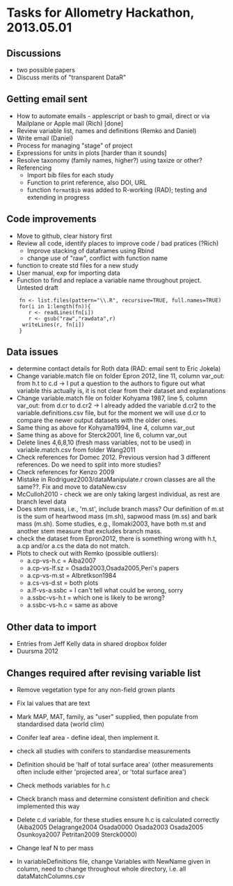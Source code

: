 # Tasks for Allometry Hackathon, 2013.05.01 

## Discussions

* two possible papers
* Discuss merits of "transparent DataR"

## Getting email sent

* How to automate emails - applescript or bash to gmail, direct or via
  Mailplane or Apple mail (Rich) [done]
* Review variable list, names and definitions (Remko and Daniel)
* Write email (Daniel)
* Process for managing "stage" of project
* Expressions for units in plots [harder than it sounds]
* Resolve taxonomy (family names, higher?) using taxize or other?
* Referencing
   - Import bib files for each study
   - Function to print reference, also DOI, URL
   - function `formatBib` was added to R-working (RAD); testing and extending in progress


## Code improvements

* Move to github, clear history first
* Review all code, identify places to improve code / bad pratices (?Rich)
    - Improve stacking of dataframes using Rbind
    - change use of "raw", conflict with function name
* function to create std files for a new study
* User manual, exp for importing data
* Function to find and replace a variable name throughout project. Untested draft

```{r eval=FALSE}  
    fn <- list.files(pattern="\\.R", recursive=TRUE, full.names=TRUE)
    for(i in 1:length(fn)){
       r <- readLines(fn[i])
       r <- gsub("raw","rawdata",r)
     writeLines(r, fn[i])
    }
```

## Data issues

* determine contact details for Roth data (RAD: email sent to Eric Jokela)
* Change variable.match file on folder Epron 2012, line 11, column var_out: from h.t to c.d -> I put a question to the authors to figure out what variable this actually is, it is not clear from their dataset and explanations
* Change variable.match file on folder Kohyama 1987, line 5, column var_out: from d.cr to d.cr2 -> I already added the variable d.cr2 to the variable.definitions.csv file, but for the moment we will use d.cr to compare the newer output datasets with the older ones.
* Same thing as above for Kohyama1994, line 4, column var_out
* Same thing as above for Sterck2001, line 6, column var_out
* Delete lines 4,6,8,10 (fresh mass variables, not to be used) in variable.match.csv from folder Wang2011
* Check references for Domec 2012. Previous version had 3 different references. Do we need to split into more studies?
* Check references for Kenzo 2009
* Mistake in Rodriguez2003/dataManipulate.r crown classes are all the same??. Fix and move to dataNew.csv
* McCulloh2010 - check we are only taking largest individual, as rest are branch level data
* Does stem mass, i.e., 'm.st', include branch mass? Our definition of m.st is the sum of heartwood mass (m.sh), sapwood mass (m.ss) and bark mass (m.sh). Some studies, e.g., Ilomaki2003, have both m.st and another stem measure that excludes branch mass.
* check the dataset from Epron2012, there is something wrong with h.t, a.cp and/or a.cs the data do not match.
* Plots to check out with Remko (possible outliers):
	 - a.cp-vs-h.c = Aiba2007
	 - a.cp-vs-lf.sz = Osada2003,Osada2005,Peri's papers
	 - a.cp-vs-m.st = Albretkson1984
	 - a.cs-vs-d.st = both plots
	 - a.lf-vs-a.ssbc = I can't tell what could be wrong, sorry
	 - a.ssbc-vs-h.t = which one is likely to be wrong?
	 - a.ssbc-vs-h.c = same as above


## Other data to import

* Entries from Jeff Kelly data in shared dropbox folder
* Duursma 2012


## Changes required after revising variable list

* Remove vegetation type for any non-field grown plants

* Fix lai values that are text

* Mark MAP, MAT, family, as "user" supplied, then populate from standardised data (world clim)

* Conifer leaf area - define ideal, then implement it. 
 * check all studies with conifers to standardise measurements
 * Definition should be 'half of total surface area' (other measurements often include either 'projected area', or 'total surface area')

* Check methods variables for h.c

* Check branch mass and determine consistent definition and check implemented this way

* Delete c.d variable, for these studies ensure h.c is calculated correctly (Aiba2005       Delagrange2004 Osada0000      Osada2003      Osada2005      Osunkoya2007   Petritan2009   Sterck0000)

* Change leaf N to per mass

* In variableDefinitions file, change Variables with NewName given in column, need to change throughout whole directory, i.e. all dataMatchColumns.csv 


